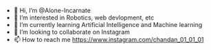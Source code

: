 - 👋 Hi, I’m @Alone-Incarnate
- 👀 I’m interested in Robotics, web devlopment, etc
- 🌱 I’m currently learning Artificial Intelligence and Machine learning
- 💞️ I’m looking to collaborate on Instagram
- 📫 How to reach me https://www.instagram.com/chandan_01_01_01

<!---
Alone-Incarnate/Alone-Incarnate is a ✨ special ✨ repository because its `README.md` (this file) appears on your GitHub profile.
You can click the Preview link to take a look at your changes.
--->
